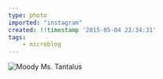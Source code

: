 ```yaml
---
type: photo
imported: "instagram"
created: !!timestamp '2015-05-04 22:34:31'
tags:
    - microblog
---
```

![Moody Ms. Tantalus](/media/images/photos/2015/05/27e1e74f65bfb9976ee99a8398885cd6.jpg)

